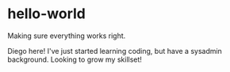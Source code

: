 # hello-world
Making sure everything works right.

Diego here! I've just started learning coding, but have a sysadmin background. Looking to grow my skillset!

